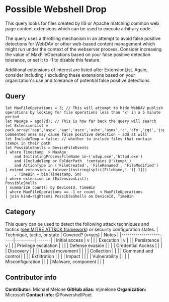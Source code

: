 # Possible Webshell Drop
This query looks for files created by IIS or Apache matching common web page content extensions which
can be used to execute arbitrary code. 

The query uses a throtlling mechanism in an attempt to avoid false positive detections for WebDAV or 
other web-based content management which might run under the context of the webserver process. Consider
increasing the value of MaxFileOperations based on your false positive detection tolerance, or set it 
to -1 to disable this feature.

Additional extensions of interest are listed after ExtensionList. Again, consider including \ excluding
these extensions based on your organization's use and tolerance of potential false positive detections.
## Query
```
let MaxFileOperations = 3; // This will attempt to hide WebDAV publish operations by looking for file operations less than 'x' in a 5 minute period
let MaxAge = ago(7d); // This is how far back the query will search
let ExtensionList = pack_array('asp','aspx','aar','ascx','ashx','asmx','c','cfm','cgi','jsp','jspx','php','pl');//,'exe','dll','js','jar','py','ps1','psm1','cmd','psd1','java','wsf','vbs') Commented ones may cause false positive detection - add at will
let IncludeTemp = false; // whether to include files that contain \temp\ in their path
let PossibleShells = DeviceFileEvents 
| where Timestamp  > MaxAge 
    and InitiatingProcessFileName in~('w3wp.exe','httpd.exe') 
    and (IncludeTemp or FolderPath  !contains @'\temp\')
    and ActionType in ('FileCreated', 'FileRenamed', 'FileModified')
| extend extension = tolower(tostring(split(FileName,'.')[-1]))
    , TimeBin = bin(Timestamp, 5m)
| where extension in (ExtensionList);
PossibleShells
| summarize count() by DeviceId, TimeBin
| where MaxFileOperations == -1 or count_ < MaxFileOperations
| join kind=rightsemi PossibleShells on DeviceId, TimeBin
```
## Category
This query can be used to detect the following attack techniques and tactics ([see MITRE ATT&CK framework](https://attack.mitre.org/)) or security configuration states.
| Technique, tactic, or state | Covered? (v=yes) | Notes |
|------------------------|----------|-------|
| Initial access | v |  |
| Execution | v |  |
| Persistence | v |  | 
| Privilege escalation |  |  |
| Defense evasion |  |  | 
| Credential Access |  |  | 
| Discovery |  |  | 
| Lateral movement |  |  | 
| Collection |  |  | 
| Command and control |  |  | 
| Exfiltration |  |  | 
| Impact |  |  |
| Vulnerability |  |  |
| Misconfiguration |  |  |
| Malware, component |  |  |

## Contributor info
**Contributor:** Michael Melone
**GitHub alias:** mjmelone
**Organization:** Microsoft
**Contact info:** @PowershellPoet
